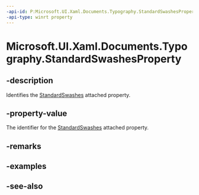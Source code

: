 ```yaml
---
-api-id: P:Microsoft.UI.Xaml.Documents.Typography.StandardSwashesProperty
-api-type: winrt property
---
```


<!-- Property syntax
public Windows.UI.Xaml.DependencyProperty StandardSwashesProperty { get; }
-->

# Microsoft.UI.Xaml.Documents.Typography.StandardSwashesProperty

## -description
Identifies the [StandardSwashes](/uwp/api/microsoft.ui.xaml.documents.typography#xaml-attached-properties) attached property.

## -property-value
The identifier for the [StandardSwashes](/uwp/api/microsoft.ui.xaml.documents.typography#xaml-attached-properties) attached property.

## -remarks

## -examples

## -see-also

